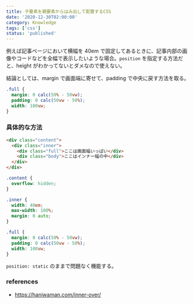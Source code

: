 ```yaml
---
title: 子要素を親要素からはみ出して配置するCSS
date: '2020-12-30T02:00:00'
category: Knowledge
tags: ['css']
status: 'published'
---
```


例えば記事ページにおいて横幅を 40em で固定してあるときに、記事内部の画像やコードなどを全幅で表示したいような場合。`position` を指定する方法だと、height がわかってないとダメなので使えない。

結論としては、margin で画面端に寄せて、padding で中央に戻す方法を取る。

```css
.full {
  margin: 0 calc(50% - 50vw);
  padding: 0 calc(50vw - 50%);
  width: 100vw;
}
```

### 具体的な方法

```html
<div class="content">
  <div class="inner">
    <div class="full">ここは画面幅いっぱい</div>
    <div class="body">ここはインナー幅の中</div>
  </div>
</div>
```

```css
.content {
  overflow: hidden;
}

.inner {
  width: 40em;
  max-width: 100%;
  margin: 0 auto;
}

.full {
  margin: 0 calc(50% - 50vw);
  padding: 0 calc(50vw - 50%);
  width: 100vw;
}
```

`position: static` のままで問題なく機能する。

### references

- https://haniwaman.com/inner-over/
